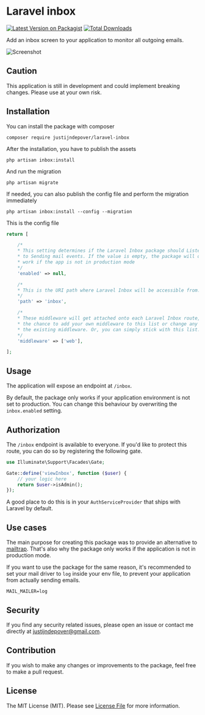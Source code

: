 # Laravel inbox

[![Latest Version on Packagist](https://img.shields.io/packagist/v/justijndepover/laravel-inbox.svg?style=flat-square)](https://packagist.org/packages/justijndepover/laravel-inbox)
[![Total Downloads](https://img.shields.io/packagist/dt/justijndepover/laravel-inbox.svg?style=flat-square)](https://packagist.org/packages/justijndepover/laravel-inbox)

Add an inbox screen to your application to monitor all outgoing emails.

![Screenshot](https://raw.githubusercontent.com/justijndepover/laravel-inbox/master/docs/screenshot.png)

## Caution
This application is still in development and could implement breaking changes. Please use at your own risk.

## Installation
You can install the package with composer
```
composer require justijndepover/laravel-inbox
```

After the installation, you have to publish the assets
```
php artisan inbox:install
```

And run the migration
```
php artisan migrate
```

If needed, you can also publish the config file and perform the migration immediately
```
php artisan inbox:install --config --migration
```

This is the config file
```php
return [

    /*
    * This setting determines if the Laravel Inbox package should Listen
    * to Sending mail events. If the value is empty, the package will only
    * work if the app is not in production mode
    */
    'enabled' => null,

    /*
    * This is the URI path where Laravel Inbox will be accessible from.
    */
    'path' => 'inbox',

    /*
    * These middleware will get attached onto each Laravel Inbox route, giving you
    * the chance to add your own middleware to this list or change any of
    * the existing middleware. Or, you can simply stick with this list.
    */
    'middleware' => ['web'],

];
```

## Usage
The application will expose an endpoint at `/inbox`.

By default, the package only works if your application environment is not set to production. You can change this behaviour by overwriting the `inbox.enabled` setting.

## Authorization
The `/inbox` endpoint is available to everyone. If you'd like to protect this route, you can do so by registering the following gate.

```php
use Illuminate\Support\Facades\Gate;

Gate::define('viewInbox', function ($user) {
    // your logic here
    return $user->isAdmin();
});
```

A good place to do this is in your `AuthServiceProvider` that ships with Laravel by default.

## Use cases
The main purpose for creating this package was to provide an alternative to [mailtrap](https://mailtrap.io). That's also why the package only works if the application is not in production mode.

If you want to use the package for the same reason, it's recommended to set your mail driver to `log` inside your env file, to prevent your application from actually sending emails.
```
MAIL_MAILER=log
```

## Security
If you find any security related issues, please open an issue or contact me directly at [justijndepover@gmail.com](justijndepover@gmail.com).

## Contribution
If you wish to make any changes or improvements to the package, feel free to make a pull request.

## License
The MIT License (MIT). Please see [License File](LICENSE.md) for more information.